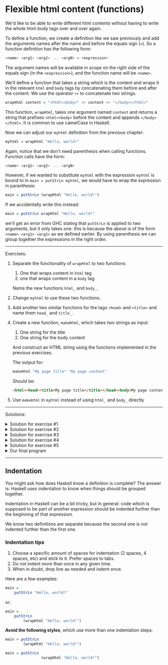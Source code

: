 # Flexible html content (functions)

We'd like to be able to write different html contents without having to write the whole html-body tags over and over again.

To define a function, we create a definition like we saw previously and add the arguments names after the name and before the equals sign (`=`). So a function definition has the following form:

```hs
<name> <arg1> <arg2> ... <argN> = <expression>
```

The argument names will be available in scope on the right side of the equals sign (in the `<expression>`), and the function name will be `<name>`.

We'll define a function that takes a string which is the content and wraps it in the relevant `html` and `body` tags by concatenating them before and after the content.
We use the operator `<>` to concatenate two strings.

```hs
wrapHtml content = "<html><body>" <> content <> "</body></html>"
```

This function, `wrapHtml`, takes one argument named `content` and returns a string that prefixes `<html><body>` before the content and appends `</body></html>`.
It is common to use camelCase in Haskell.

Now we can adjust our `myhtml` definition from the previous chapter:

```hs
myhtml = wrapHtml "Hello, world!"
```

Again, notice that we don't need parenthesis when calling functions. Function calls have the form:

```hs
<name> <arg1> <arg2> ... <argN>
```

However, if we wanted to substitute `myhtml` with the expression `myhtml` is bound to in `main = putStrLn myhtml`, we would have to wrap the expression in paranthesis:

```hs
main = putStrLn (wrapHtml "Hello, world!")
```

If we accidentally write this instead:

```hs
main = putStrLn wrapHtml "Hello, world!"
```


we'll get an error from GHC stating that `putStrLn` is applied to two arguments, but it only takes one. this is because the above is of the form `<name> <arg1> <arg2>` as we defined earlier. By using parenthesis we can group together the expressions in the right order.

---

Exercises:

1. Separate the functionality of `wrapHtml` to two functions:
   1. One that wraps content in `html` tag
   2. one that wraps content in a `body` tag

   Name the new functions `html_` and `body_`.
2. Change `myhtml` to use these two functions.
3. Add another two similar functions for the tags `<head>` and `<title>` and name them `head_` and `title_`.
4. Create a new function, `makeHtml`, which takes two strings as input:
   1. One string for the title
   2. One string for the body content
   
   And construct an HTML string using the functions implemented in the previous exercises.
   
   The output for:
   
   ```hs
   makeHtml "My page title" "My page content"
   ```
   
   Should be:
   
   ```html
   <html><head><title>My page title</title></head><body>My page content</body></html>
   ```
5. Use `makeHtml` in `myhtml` instead of using `html_` and `body_` directly

---

Solutions:

<details>
  <summary>Solution for exercise #1</summary>
  
  ```hs
  html_ content = "<html>" <> content <> "</html>"
     
  body_ content = "<body>" <> content <> "</body>"
  ```

</details>

<details>
  <summary>Solution for exercise #2</summary>
  
  ```hs
  myhtml = html_ (body_ "Hello, world!")
  ```

</details>

<details>
  <summary>Solution for exercise #3</summary>
  
  ```hs
  head_ content = "<head>" <> content <> "</head>"
  
  title_ content = "<title>" <> content <> "</title>"
  ```

</details>

<details>
  <summary>Solution for exercise #4</summary>
  
  ```hs
  makeHtml title content = html_ (head_ (title_ title) <> body_ content)
  ```

</details>


<details>
  <summary>Solution for exercise #5</summary>
  
  ```hs
  myhtml = makeHtml "Hello title" "Hello, world!"
  ```

</details>


<details>
  <summary>Our final program</summary>
  
  ```hs
  -- hello.hs

  main = putStrLn myhtml

  myhtml = makeHtml "Hello title" "Hello, world!"

  makeHtml title content = html_ (head_ (title_ title) <> body_ content)

  html_ content = "<html>" <> content <> "</html>"
     
  body_ content = "<body>" <> content <> "</body>"

  head_ content = "<head>" <> content <> "</head>"
  
  title_ content = "<title>" <> content <> "</title>"
  ```

   We can now run our `hello.hs` program, pipeline the output into a file,
   and open it in our browser:
   
   ```sh
   runghc hello.hs > hello.html
   firefox hello.html
   ```

It should display `Hello, world!` on the page and `Hello title` on the page's title.

</details>


---

## Indentation

You might ask how does Haskell know a definition is complete?
The answer is: Haskell uses indentation to know when things should be grouped together.

Indentation in Haskell can be a bit tricky, but in general: code which is supposed to be part of another expression should be indented further than the beginning of that expression.

We know two definitions are separate because the second one is not indented further than the first one.


### Indentation tips

1. Choose a specific amount of spaces for indentation (2 spaces, 4 spaces, etc) and stick to it. Prefer spaces to tabs.
2. Do not indent more than once in any given time.
3. When in doubt, drop line as needed and indent once.

Here are a few examples:

```hs
main =
    putStrLn "Hello, world!"
```

or:

```hs
main =
    putStrLn
        (wrapHtml "Hello, world!")
```

__Avoid the following styles__, which use more than one indentation steps:

```hs
main = putStrLn
        (wrapHtml "Hello, world!")
```

```hs
main = putStrLn
                (wrapHtml "Hello, world!")
```


